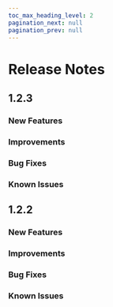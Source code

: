 ```yaml
---
toc_max_heading_level: 2
pagination_next: null
pagination_prev: null
---
```


# Release Notes

## 1.2.3

### New Features

### Improvements

### Bug Fixes

### Known Issues

## 1.2.2

### New Features

### Improvements

### Bug Fixes

### Known Issues